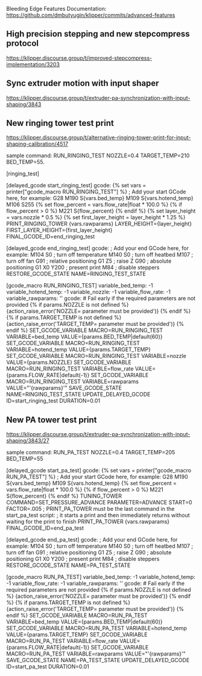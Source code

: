 Bleeding Edge Features Documentation:
https://github.com/dmbutyugin/klipper/commits/advanced-features

## High precision stepping and new stepcompress protocol
https://klipper.discourse.group/t/improved-stepcompress-implementation/3203


## Sync extruder motion with input shaper
https://klipper.discourse.group/t/extruder-pa-synchronization-with-input-shaping/3843


## New ringing tower test print
https://klipper.discourse.group/t/alternative-ringing-tower-print-for-input-shaping-calibration/4517

sample command:
RUN_RINGING_TEST NOZZLE=0.4 TARGET_TEMP=210 BED_TEMP=55.

[ringing_test]

[delayed_gcode start_ringing_test]
gcode:
    {% set vars = printer["gcode_macro RUN_RINGING_TEST"] %}
    ; Add your start GCode here, for example:
    G28
    M190 S{vars.bed_temp}
    M109 S{vars.hotend_temp}
    M106 S255
    {% set flow_percent = vars.flow_rate|float * 100.0 %}
    {% if flow_percent > 0 %}
    M221 S{flow_percent}
    {% endif %}
    {% set layer_height = vars.nozzle * 0.5 %}
    {% set first_layer_height = layer_height * 1.25 %}
    PRINT_RINGING_TOWER {vars.rawparams} LAYER_HEIGHT={layer_height} FIRST_LAYER_HEIGHT={first_layer_height} FINAL_GCODE_ID=end_ringing_test

[delayed_gcode end_ringing_test]
gcode:
    ; Add your end GCode here, for example:
    M104 S0 ; turn off temperature
    M140 S0 ; turn off heatbed
    M107 ; turn off fan
    G91 ; relative positioning
    G1 Z5 ; raise Z
    G90 ; absolute positioning
    G1 X0 Y200 ; present print
    M84 ; disable steppers
    RESTORE_GCODE_STATE NAME=RINGING_TEST_STATE

[gcode_macro RUN_RINGING_TEST]
variable_bed_temp: -1
variable_hotend_temp: -1
variable_nozzle: -1
variable_flow_rate: -1
variable_rawparams: ''
gcode:
    # Fail early if the required parameters are not provided
    {% if params.NOZZLE is not defined %}
    {action_raise_error('NOZZLE= parameter must be provided')}
    {% endif %}
    {% if params.TARGET_TEMP is not defined %}
    {action_raise_error('TARGET_TEMP= parameter must be provided')}
    {% endif %}
    SET_GCODE_VARIABLE MACRO=RUN_RINGING_TEST VARIABLE=bed_temp VALUE={params.BED_TEMP|default(60)}
    SET_GCODE_VARIABLE MACRO=RUN_RINGING_TEST VARIABLE=hotend_temp VALUE={params.TARGET_TEMP}
    SET_GCODE_VARIABLE MACRO=RUN_RINGING_TEST VARIABLE=nozzle VALUE={params.NOZZLE}
    SET_GCODE_VARIABLE MACRO=RUN_RINGING_TEST VARIABLE=flow_rate VALUE={params.FLOW_RATE|default(-1)}
    SET_GCODE_VARIABLE MACRO=RUN_RINGING_TEST VARIABLE=rawparams VALUE="'{rawparams}'"
    SAVE_GCODE_STATE NAME=RINGING_TEST_STATE
    UPDATE_DELAYED_GCODE ID=start_ringing_test DURATION=0.01


## New PA tower test print
https://klipper.discourse.group/t/extruder-pa-synchronization-with-input-shaping/3843/27

sample command:
RUN_PA_TEST NOZZLE=0.4 TARGET_TEMP=205 BED_TEMP=55

[delayed_gcode start_pa_test]
gcode:
    {% set vars = printer["gcode_macro RUN_PA_TEST"] %}
    ; Add your start GCode here, for example:
    G28
    M190 S{vars.bed_temp}
    M109 S{vars.hotend_temp}
    {% set flow_percent = vars.flow_rate|float * 100.0 %}
    {% if flow_percent > 0 %}
    M221 S{flow_percent}
    {% endif %}
    TUNING_TOWER COMMAND=SET_PRESSURE_ADVANCE PARAMETER=ADVANCE START=0 FACTOR=.005
    ; PRINT_PA_TOWER must be the last command in the start_pa_test script:
    ; it starts a print and then immediately returns without waiting for the print to finish
    PRINT_PA_TOWER {vars.rawparams} FINAL_GCODE_ID=end_pa_test

[delayed_gcode end_pa_test]
gcode:
    ; Add your end GCode here, for example:
    M104 S0 ; turn off temperature
    M140 S0 ; turn off heatbed
    M107 ; turn off fan
    G91 ; relative positioning
    G1 Z5 ; raise Z
    G90 ; absolute positioning
    G1 X0 Y200 ; present print
    M84 ; disable steppers
    RESTORE_GCODE_STATE NAME=PA_TEST_STATE

[gcode_macro RUN_PA_TEST]
variable_bed_temp: -1
variable_hotend_temp: -1
variable_flow_rate: -1
variable_rawparams: ''
gcode:
    # Fail early if the required parameters are not provided
    {% if params.NOZZLE is not defined %}
    {action_raise_error('NOZZLE= parameter must be provided')}
    {% endif %}
    {% if params.TARGET_TEMP is not defined %}
    {action_raise_error('TARGET_TEMP= parameter must be provided')}
    {% endif %}
    SET_GCODE_VARIABLE MACRO=RUN_PA_TEST VARIABLE=bed_temp VALUE={params.BED_TEMP|default(60)}
    SET_GCODE_VARIABLE MACRO=RUN_PA_TEST VARIABLE=hotend_temp VALUE={params.TARGET_TEMP}
    SET_GCODE_VARIABLE MACRO=RUN_PA_TEST VARIABLE=flow_rate VALUE={params.FLOW_RATE|default(-1)}
    SET_GCODE_VARIABLE MACRO=RUN_PA_TEST VARIABLE=rawparams VALUE="'{rawparams}'"
    SAVE_GCODE_STATE NAME=PA_TEST_STATE
    UPDATE_DELAYED_GCODE ID=start_pa_test DURATION=0.01



